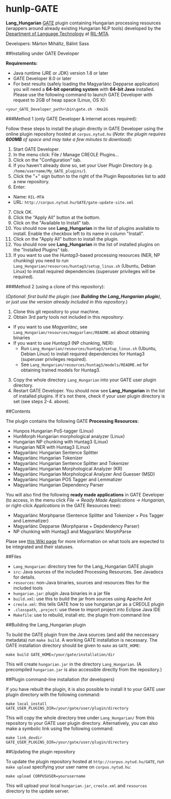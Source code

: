 # hunlp-GATE

**Lang_Hungarian** [GATE](http://gate.ac.uk/) plugin containing Hungarian processing resources (wrappers around already existing Hungarian NLP tools) developed by the [Department of Language Technology](http://www.nytud.hu/oszt/nyte/index.html) at [RIL-MTA](http://www.nytud.hu/).

Developers: Márton Miháltz, Bálint Sass

##Installing under GATE Developer

**Requirements:**

* Java runtime (JRE or JDK) version 1.8 or later
* GATE Developer 8.0 or later
* For best results (safely loading the Magyarlánc Depparse application) you will need a **64-bit operating system** with **64-bit Java** installed. Please use the following command to launch GATE Developer with request to 2GB of heap space (Linux, OS X):


 ```
 <your_GATE_Developer_path>\bin\gate.sh -Xmx2G
 ```

###Method 1 (only GATE Developer & internet acces required):

Follow these steps to install the plugin directly in GATE Developer using the online plugin repository hosted at `corpus.nytud.hu` (*Note: the plugin requires **600MB** of space 
and may take a few minutes to download*):

1. Start GATE Developer.
2. In the menu click: File / Manage CREOLE Plugins...
3. Click on the "Configuration" tab.
4. If you haven't already done so, set your User Plugin Directory (e.g. `/home/username/My_GATE_plugins/`).
5. Click the "+" sign button to the right of the Plugin Repositories list to add a new repository.
6. Enter:
 * Name: `RIL-MTA`
 * URL: `http://corpus.nytud.hu/GATE/gate-update-site.xml`
7. Click OK.
8. Click the "Apply All" button at the bottom.
9. Click on the "Available to Install" tab.
10. You should now see **Lang_Hungarian** in the list of plugins available to install. Enable the checkbox left to its name in column "Install".
11. Click on the "Apply All" button to install the plugin. 
12. You should now see **Lang_Hungarian** in the list of installed plugins on the "Installed Plugins" tab.
13. If you want to use the *Huntag3*-based processing resources (NER, NP chunking) you need to run `Lang_Hungarian/resources/huntag3/setup_linux.sh` (Ubuntu, Debian Linux) to install required dependencies (superuser privileges will be required).

###Method 2 (using a clone of this repository):

(*Optional: first build the plugin (see __Building the Lang_Hungarian plugin__), or just use the version already included in this repository.*)

1. Clone this git repository to your machine.
2. Obtain 3rd party tools not included in this repository:
  * If you want to use *Magyarlánc*, see `Lang_Hungarian/resources/magyarlanc/README.md` about obtaining binaries
  * If you want to use *Huntag3* (NP chunking, NER):
    * Run `Lang_Hungarian/resources/huntag3/setup_linux.sh` (Ubuntu, Debian Linux) to install required dependencies for Huntag3 (superuser privileges required).
    * See `Lang_Hungarian/resources/huntag3/models/README.md` for obtaining trained models for Huntag3.
3. Copy the whole directory `Lang_Hungarian` into your GATE user plugin directory.
4. Restart GATE Developer. You should now see **Lang_Hungarian** in the list of installed plugins.
   If it's not there, check if your user plugin directory is set (see steps 2-4. above).

##Contents

The plugin contains the following GATE **Processing Resources**:

* Hunpos Hungarian PoS-tagger (Linux)
* HunMorph Hungarian morphological analyzer (Linux)
* Hungarian NP chunking with Huntag3 (Linux)
* Hungarian NER with Huntag3 (Linux)
* Magyarlánc Hungarian Sentence Splitter
* Magyarlánc Hungarian Tokenizer
* Magyarlánc Hungarian Sentence Splitter and Tokenizer
* Magyarlánc Hungarian Morphological Analyzer (KR)
* Magyarlánc Hungarian Morphological Analyzer And Guesser (MSD)
* Magyarlánc Hungarian POS Tagger and Lemmatizer
* Magyarlánc Hungarian Dependency Parser

You will also find the following **ready made applications** in GATE Developer (to access, in the menu click *File -> Ready Made Applications -> Hungarian*, or right-click *Applications* in the GATE Resources tree):

* Magyarlánc Morphparse (Sentence Splitter and Tokenizer + Pos Tagger and Lemmatizer)
* Magyarlánc Depparse (Morphparse + Depdendency Parser)
* NP chunking with Huntag3 and Magyarlánc MorphParse

Plase see [this Wiki page](https://github.com/dlt-rilmta/hunlp-GATE/wiki/Hungarian-NLP-Tools-GATE-Integraion) for more information on what tools are expected to be integrated and their statuses.

##Files

* `Lang_Hungarian`: directory tree for the Lang_Hungarian GATE plugin
 * `src`: Java sources of the included Processing Resources. See Javadocs for details.
 * `resources`: non-Java binaries, sources and resources files for the included tools
 * `hungarian.jar`: plugin Java binaries in a jar file
 * `build.xml`: use this to build the jar from sources using Apache Ant
 * `creole.xml`: this tells GATE how to use hungarian.jar as a CREOLE plugin
 * `.classpath`, `.project`: use these to import project into Eclipse Java IDE
* `Makefile`: use to rebuild, install etc. the plugin from command line

##Building the Lang_Hungarian plugin

To build the GATE plugin from the Java sources
(and add the neccessary metadata) run `make build`.
A working GATE installation is necessary.
The GATE installation directory should be given to `make` as `GATE_HOME`:

```
make build GATE_HOME=/your/gate/installation/dir
```

This will create `hungarian.jar` in the directory `Lang_Hungarian`.
(A precompiled `hungarian.jar` is also accessible directly from the repository.)

##Plugin command-line installation (for developers)

If you have rebuilt the plugin, it is also possible to install it to your GATE user plugin directory with the
following command:

```
make local_install GATE_USER_PLUGINS_DIR=/your/gate/user/plugin/directory
```

This will copy the whole directory tree under `Lang_Hungarian/` from this repository to your GATE user plugin directory. Alternatively, you can also make a symbolic link using the following command:

```
make link_devdir GATE_USER_PLUGINS_DIR=/your/gate/user/plugin/directory
```

##Updating the plugin repository

To update the plugin repository  hosted at `http://corpus.nytud.hu/GATE`,
run `make upload` specifying your user name on `corpus.nytud.hu`:

```
make upload CORPUSUSER=yourusername
```

This will upload your local `hungarian.jar`, `creole.xml` and `resources` directory
to the update server.
